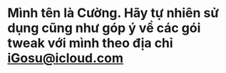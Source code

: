 # Mình tên là Cường. Hãy tự nhiên sử dụng cũng như góp ý về các gói tweak với mình theo địa chỉ iGosu@icloud.com
